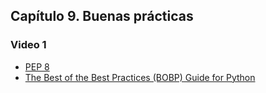 ## Capítulo 9. Buenas prácticas

### Video 1

- [PEP 8](https://www.python.org/dev/peps/pep-0008/)
- [The Best of the Best Practices (BOBP) Guide for Python](https://gist.github.com/sloria/7001839)
